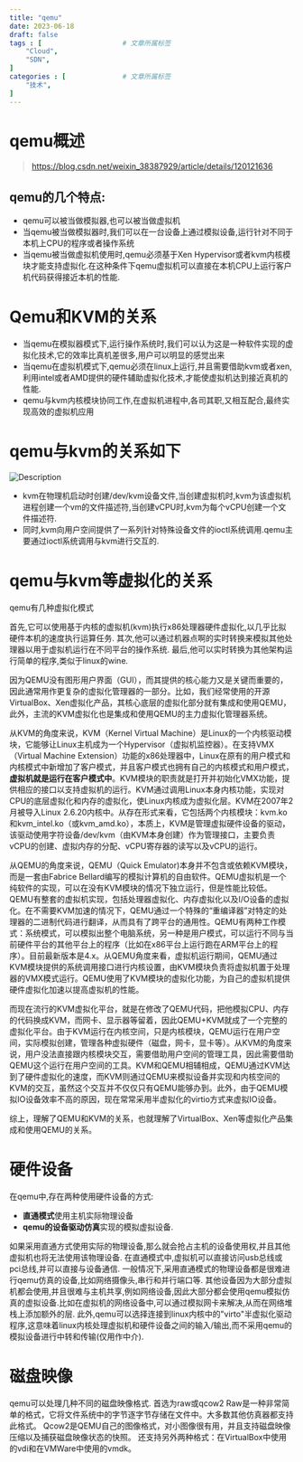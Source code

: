 ```yaml
---
title: "qemu"
date: 2023-06-18
draft: false
tags : [                    # 文章所属标签
    "Cloud",
    "SDN",
]
categories : [              # 文章所属标签
    "技术",
]
---
```



# qemu概述

> https://blog.csdn.net/weixin_38387929/article/details/120121636

## qemu的几个特点:

- qemu可以被当做模拟器,也可以被当做虚拟机
- 当qemu被当做模拟器时,我们可以在一台设备上通过模拟设备,运行针对不同于本机上CPU的程序或者操作系统
- 当qemu被当做虚拟机使用时,qemu必须基于Xen Hypervisor或者kvm内核模块才能支持虚拟化.在这种条件下qemu虚拟机可以直接在本机CPU上运行客户机代码获得接近本机的性能.

# Qemu和KVM的关系

- 当qemu在模拟器模式下,运行操作系统时,我们可以认为这是一种软件实现的虚拟化技术,它的效率比真机差很多,用户可以明显的感觉出来
- 当qemu在虚拟机模式下,qemu必须在linux上运行,并且需要借助kvm或者xen,利用intel或者AMD提供的硬件辅助虚拟化技术,才能使虚拟机达到接近真机的性能.
- qemu与kvm内核模块协同工作,在虚拟机进程中,各司其职,又相互配合,最终实现高效的虚拟机应用

# qemu与kvm的关系如下

![Description](https://www.mineor.xyz/images/20230618/qemuandkvm.png)

- kvm在物理机启动时创建/dev/kvm设备文件,当创建虚拟机时,kvm为该虚拟机进程创建一个vm的文件描述符,当创建vCPU时,kvm为每个vCPU创建一个文件描述符.
- 同时,kvm向用户空间提供了一系列针对特殊设备文件的ioctl系统调用.qemu主要通过ioctl系统调用与kvm进行交互的. 

# qemu与kvm等虚拟化的关系

qemu有几种虚拟化模式

首先,它可以使用基于内核的虚拟机(kvm)执行x86处理器硬件虚拟化,以几乎比拟硬件本机的速度执行运算任务.
其次,他可以通过机器点啊的实时转换来模拟其他处理器以用于虚拟机运行在不同平台的操作系统.
最后,他可以实时转换为其他架构运行简单的程序,类似于linux的wine.

因为QEMU没有图形用户界面（GUI），而其提供的核心能力又是关键而重要的，因此通常用作更复杂的虚拟化管理器的一部分。比如，我们经常使用的开源VirtualBox、Xen虚拟化产品，其核心底层的虚拟化部分就有集成和使用QEMU，此外，主流的KVM虚拟化也是集成和使用QEMU的主力虚拟化管理器系统。

从KVM的角度来说，KVM（Kernel Virtual Machine）是Linux的一个内核驱动模块，它能够让Linux主机成为一个Hypervisor（虚拟机监控器）。在支持VMX（Virtual Machine Extension）功能的x86处理器中，Linux在原有的用户模式和内核模式中新增加了客户模式，并且客户模式也拥有自己的内核模式和用户模式，**虚拟机就是运行在客户模式中**。KVM模块的职责就是打开并初始化VMX功能，提供相应的接口以支持虚拟机的运行。KVM通过调用Linux本身内核功能，实现对CPU的底层虚拟化和内存的虚拟化，使Linux内核成为虚拟化层。KVM在2007年2月被导入Linux 2.6.20内核中。从存在形式来看，它包括两个内核模块：kvm.ko和kvm_intel.ko（或kvm_amd.ko），本质上，KVM是管理虚拟硬件设备的驱动，该驱动使用字符设备/dev/kvm（由KVM本身创建）作为管理接口，主要负责vCPU的创建、虚拟内存的分配、vCPU寄存器的读写以及vCPU的运行。

从QEMU的角度来说，QEMU（Quick Emulator)本身并不包含或依赖KVM模块，而是一套由Fabrice Bellard编写的模拟计算机的自由软件。QEMU虚拟机是一个纯软件的实现，可以在没有KVM模块的情况下独立运行，但是性能比较低。QEMU有整套的虚拟机实现，包括处理器虚拟化、内存虚拟化以及I/O设备的虚拟化。在不需要KVM加速的情况下，QEMU通过一个特殊的“重编译器”对特定的处理器的二进制代码进行翻译，从而具有了跨平台的通用性。QEMU有两种工作模式：系统模式，可以模拟出整个电脑系统，另一种是用户模式，可以运行不同与当前硬件平台的其他平台上的程序（比如在x86平台上运行跑在ARM平台上的程序）。目前最新版本是4.x。从QEMU角度来看，虚拟机运行期间，QEMU通过KVM模块提供的系统调用接口进行内核设置，由KVM模块负责将虚拟机置于处理器的VMX模式运行。QEMU使用了KVM模块的虚拟化功能，为自己的虚拟机提供硬件虚拟化加速以提高虚拟机的性能。

而现在流行的KVM虚拟化平台，就是在修改了QEMU代码，把他模拟CPU、内存的代码换成KVM，而网卡、显示器等留着，因此QEMU+KVM就成了一个完整的虚拟化平台。由于KVM运行在内核空间，只是内核模块，QEMU运行在用户空间，实际模拟创建，管理各种虚拟硬件（磁盘，网卡，显卡等）。从KVM的角度来说，用户没法直接跟内核模块交互，需要借助用户空间的管理工具，因此需要借助QEMU这个运行在用户空间的工具。KVM和QEMU相辅相成，QEMU通过KVM达到了硬件虚拟化的速度，而KVM则通过QEMU来模拟设备并实现和内核空间的KVM的交互，虽然这个交互并不仅仅只有QEMU能够办到。此外，由于QEMU模拟IO设备效率不高的原因，现在常常采用半虚拟化的virtio方式来虚拟IO设备。

综上，理解了QEMU和KVM的关系，也就理解了VirtualBox、Xen等虚拟化产品集成和使用QEMU的关系。

# 硬件设备

在qemu中,存在两种使用硬件设备的方式:
- **直通模式**使用主机实际物理设备
- **qemu的设备驱动仿真**实现的模拟虚拟设备.

如果采用直通方式使用实际的物理设备,那么就会抢占主机的设备使用权,并且其他虚拟机也将无法使用该物理设备.
在直通模式中,虚拟机可以直接访问usb总线或pci总线,并可以直接与设备通信.
一般情况下,采用直通模式的物理设备都是很难进行qemu仿真的设备,比如网络摄像头,串行和并行端口等.
其他设备因为大部分虚拟机都会使用,并且很难与主机共享,例如网络设备,因此大部分都会使用qemu模拟仿真的虚拟设备.比如在虚拟机的网络设备中,可以通过模拟网卡来解决,从而在网络堆栈上添加额外的层.
此外,qemu可以选择连接到linux内核中的"virto"半虚拟化驱动程序,这意味着linux内核处理虚拟机和硬件设备之间的输入/输出,而不采用qemu的模拟设备进行中转和传输(仅用作中介).

# 磁盘映像

qemu可以处理几种不同的磁盘映像格式.
首选为raw或qcow2
Raw是一种非常简单的格式，它将文件系统中的字节逐字节存储在文件中。大多数其他仿真器都支持此格式。
Qcow2是QEMU自己的图像格式，对小图像很有用，并且支持磁盘映像压缩以及捕获磁盘映像状态的快照。
还支持另外两种格式：在VirtualBox中使用的vdi和在VMWare中使用的vmdk。
